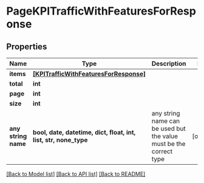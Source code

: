 # PageKPITrafficWithFeaturesForResponse


## Properties
Name | Type | Description | Notes
------------ | ------------- | ------------- | -------------
**items** | [**[KPITrafficWithFeaturesForResponse]**](KPITrafficWithFeaturesForResponse.md) |  | 
**total** | **int** |  | 
**page** | **int** |  | 
**size** | **int** |  | 
**any string name** | **bool, date, datetime, dict, float, int, list, str, none_type** | any string name can be used but the value must be the correct type | [optional]

[[Back to Model list]](../README.md#documentation-for-models) [[Back to API list]](../README.md#documentation-for-api-endpoints) [[Back to README]](../README.md)


